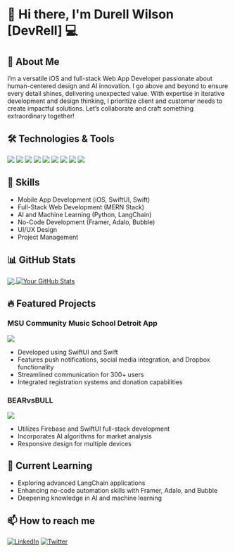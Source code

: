 # 👋 Hi there, I'm Durell Wilson [DevRell] 💻

## 🚀 About Me
I’m a versatile iOS and full-stack Web App Developer passionate about human-centered design and AI innovation. I go above and beyond to ensure every detail shines, delivering unexpected value. With expertise in iterative development and design thinking, I prioritize client and customer needs to create impactful solutions. Let’s collaborate and craft something extraordinary together!

## 🛠️ Technologies & Tools
![](https://img.shields.io/badge/Mobile-SwiftUI-informational?style=flat&logo=swift&logoColor=white&color=2bbc8a)
![](https://img.shields.io/badge/Mobile-Swift-informational?style=flat&logo=swift&logoColor=white&color=2bbc8a)
![](https://img.shields.io/badge/Stack-MERN-informational?style=flat&logo=mongodb&logoColor=white&color=2bbc8a)
![](https://img.shields.io/badge/Code-JavaScript-informational?style=flat&logo=javascript&logoColor=white&color=2bbc8a)
![](https://img.shields.io/badge/Code-Python-informational?style=flat&logo=python&logoColor=white&color=2bbc8a)
![](https://img.shields.io/badge/AI-LangChain-informational?style=flat&logo=chainlink&logoColor=white&color=2bbc8a)
![](https://img.shields.io/badge/NoCode-Framer-informational?style=flat&logo=framer&logoColor=white&color=2bbc8a)
![](https://img.shields.io/badge/NoCode-Adalo-informational?style=flat&logo=adalo&logoColor=white&color=2bbc8a)
![](https://img.shields.io/badge/NoCode-Bubble-informational?style=flat&logo=bubble&logoColor=white&color=2bbc8a)

## 💼 Skills
- Mobile App Development (iOS, SwiftUI, Swift)
- Full-Stack Web Development (MERN Stack)
- AI and Machine Learning (Python, LangChain)
- No-Code Development (Framer, Adalo, Bubble)
- UI/UX Design
- Project Management

## 📊 GitHub Stats
<a href="https://github.com/durellwilson">
  <img align="center" src="https://github-readme-stats.vercel.app/api/top-langs/?username=durellwilson&hide=java,scss,html,tex&title_color=ffffff&text_color=c9cacc&icon_color=2bbc8a&bg_color=1d1f21&langs_count=3" />
</a>
<a href="https://github.com/durellwilson">
  <img align="center" src="https://github-readme-stats.vercel.app/api?username=durellwilson&show_icons=true&line_height=27&count_private=true&title_color=ffffff&text_color=c9cacc&icon_color=2bbc8a&bg_color=1d1f21" alt="Your GitHub Stats" />
</a>

## 🔥 Featured Projects

### MSU Community Music School Detroit App
<a href="https://cmsdcasestudy.weebly.com">
  <img align="center" src="https://github-readme-stats.vercel.app/api/pin/?username=durellwilson&repo=cmsd-app&title_color=ffffff&text_color=c9cacc&icon_color=2bbc8a&bg_color=1d1f21" />
</a>

- Developed using SwiftUI and Swift
- Features push notifications, social media integration, and Dropbox functionality
- Streamlined communication for 300+ users
- Integrated registration systems and donation capabilities

### BEARvsBULL
<a href="https://github.com/durellwilson/BEARvsBULL">
  <img align="center" src="https://github-readme-stats.vercel.app/api/pin/?username=durellwilson&repo=BEARvsBULL&title_color=ffffff&text_color=c9cacc&icon_color=2bbc8a&bg_color=1d1f21" />
</a>

- Utilizes Firebase and SwiftUI full-stack development
- Incorporates AI algorithms for market analysis
- Responsive design for multiple devices

## 🌱 Current Learning
- Exploring advanced LangChain applications
- Enhancing no-code automation skills with Framer, Adalo, and Bubble
- Deepening knowledge in AI and machine learning

## 📫 How to reach me
[![LinkedIn](https://img.shields.io/badge/-LinkedIn-blue?style=flat-square&logo=LinkedIn&logoColor=white)](https://www.linkedin.com/in/durellwilson/)
[![Twitter](https://img.shields.io/badge/-Twitter-1DA1F2?style=flat-square&logo=Twitter&logoColor=white)](https://twitter.com/rellonaut)



<!--
**durellwilson/durellwilson** is a ✨ _special_ ✨ repository because its `README.md` (this file) appears on your GitHub profile.

Here are some ideas to get you started:

- 🔭 I’m currently working on ...
- 🌱 I’m currently learning ...
- 👯 I’m looking to collaborate on ...
- 🤔 I’m looking for help with ...
- 💬 Ask me about ...
- 📫 How to reach me: ...
- 😄 Pronouns: ...
- ⚡ Fun fact: ...
-->
